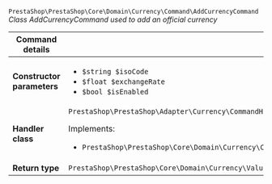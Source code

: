 `PrestaShop\PrestaShop\Core\Domain\Currency\Command\AddCurrencyCommand`
_Class AddCurrencyCommand used to add an official currency_

| Command details            |    |
| -------------------------- | -- |
| **Constructor parameters** | <ul> <li>`$string $isoCode`</li>  <li>`$float $exchangeRate`</li>  <li>`$bool $isEnabled`</li> </ul> |
| **Handler class**          | `PrestaShop\PrestaShop\Adapter\Currency\CommandHandler\AddOfficialCurrencyHandler`  <p> Implements: </p> <ul>  <li>`PrestaShop\PrestaShop\Core\Domain\Currency\CommandHandler\AddCurrencyHandlerInterface`</li>  |
| **Return type** |  `PrestaShop\PrestaShop\Core\Domain\Currency\ValueObject\CurrencyId`  |
